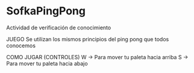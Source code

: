 # SofkaPingPong
Actividad de verificación de conocimiento

JUEGO
Se utilizan los mismos principios del ping pong que todos conocemos

COMO JUGAR (CONTROLES)
W -> Para mover tu paleta hacia arriba
S -> Para mover tu paleta hacia abajo
